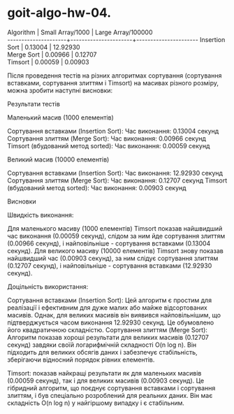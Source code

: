 # goit-algo-hw-04.

Algorithm            | Small Array/1000     | Large Array/100000         
---------------------+----------------------+----------------------
Insertion Sort       | 0.13004              | 12.92930            
Merge Sort           | 0.00966              | 0.12707             
Timsort              | 0.00059              | 0.00903   



Після проведення тестів на різних алгоритмах сортування (сортування вставками, сортування злиттям і Timsort) на масивах різного розміру, можна зробити наступні висновки:

Результати тестів

Маленький масив (1000 елементів)

Сортування вставками (Insertion Sort):
Час виконання: 0.13004 секунд
Сортування злиттям (Merge Sort):
Час виконання: 0.00966 секунд
Timsort (вбудований метод sorted):
Час виконання: 0.00059 секунд


Великий масив (10000 елементів)

Сортування вставками (Insertion Sort):
Час виконання: 12.92930 секунд
Сортування злиттям (Merge Sort):
Час виконання: 0.12707 секунд
Timsort (вбудований метод sorted):
Час виконання: 0.00903 секунд





Висновки



Швидкість виконання:

Для маленького масиву (1000 елементів) Timsort показав найшвидший час виконання (0.00059 секунд), слідом за ним йде сортування злиттям (0.00966 секунд), і найповільніше - сортування вставками (0.13004 секунд).
Для великого масиву (10000 елементів) Timsort знову показав найшвидший час (0.00903 секунд), за ним слідує сортування злиттям (0.12707 секунд), і найповільніше - сортування вставками (12.92930 секунд).

Доцільність використання:

Сортування вставками (Insertion Sort):
Цей алгоритм є простим для реалізації і ефективним для дуже малих або майже відсортованих масивів. Однак, для великих масивів він виявився найповільнішим, що підтверджується часом виконання 12.92930 секунд. Це обумовлено його квадратичною складністю.
Сортування злиттям (Merge Sort):
Алгоритм показав хороші результати для великих масивів (0.12707 секунд) завдяки своїй логарифмічній складності O(n log n). Він підходить для великих обсягів даних і забезпечує стабільність, зберігаючи відносний порядок рівних елементів.

Timsort: показав найкращі результати як для маленьких масивів (0.00059 секунд), так і для великих масивів (0.00903 секунд). Це гібридний алгоритм, що поєднує сортування вставками і сортування злиттям, і був спеціально розроблений для реальних даних. Він має складність O(n log n) у найгіршому випадку і є стабільним.
